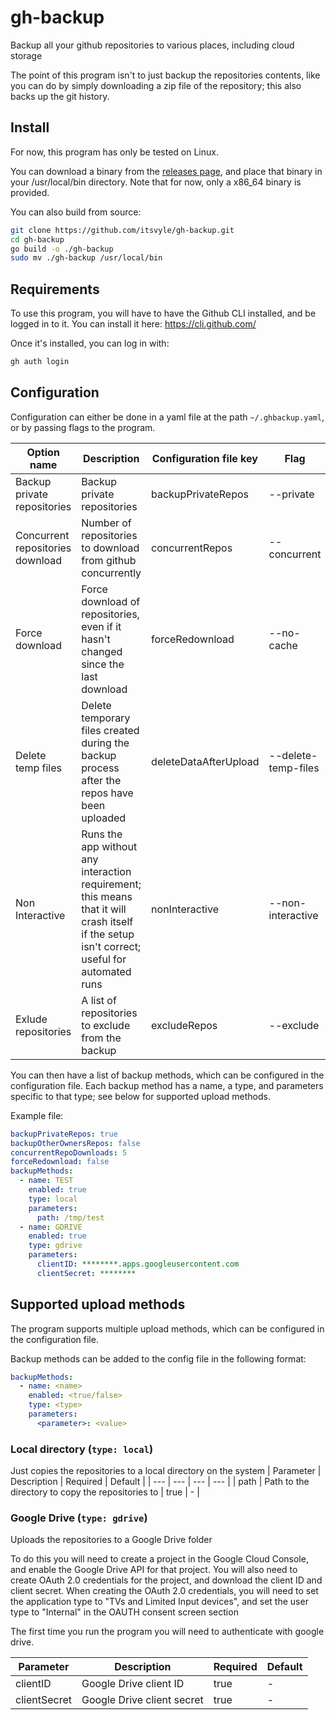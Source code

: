 # gh-backup
Backup all your github repositories to various places, including cloud storage

The point of this program isn't to just backup the repositories contents, like you can do by simply downloading a zip file of the repository; this also backs up the git history.

## Install
For now, this program has only be tested on Linux.

You can download a binary from the [releases page](https://github.com/itsvyle/gh-backup/releases), and place that binary in your /usr/local/bin directory. Note that for now, only a x86_64 binary is provided.

You can also build from source:
```bash
git clone https://github.com/itsvyle/gh-backup.git
cd gh-backup
go build -o ./gh-backup
sudo mv ./gh-backup /usr/local/bin
```

## Requirements
To use this program, you will have to have the Github CLI installed, and be logged in to it. You can install it here: https://cli.github.com/

Once it's installed, you can log in with:
```bash
gh auth login
```

## Configuration

Configuration can either be done in a yaml file at the path `~/.ghbackup.yaml`, or by passing flags to the program.

| Option name | Description | Configuration file key | Flag | Default | 
| --- | --- | --- | --- | --- |
| Backup private repositories | Backup private repositories | backupPrivateRepos | --private | true | 
| Concurrent repositories download | Number of repositories to download from github concurrently | concurrentRepos | --concurrent | 5 |
| Force download | Force download of repositories, even if it hasn't changed since the last download | forceRedownload | --no-cache | false |
| Delete temp files | Delete temporary files created during the backup process after the repos have been uploaded | deleteDataAfterUpload | --delete-temp-files | true |
| Non Interactive | Runs the app without any interaction requirement; this means that it will crash itself if the setup isn't correct; useful for automated runs | nonInteractive | --non-interactive | false |
| Exlude repositories | A list of repositories to exclude from the backup | excludeRepos | --exclude | - |

You can then have a list of backup methods, which can be configured in the configuration file. Each backup method has a name, a type, and parameters specific to that type; see below for supported upload methods.

Example file:
```yaml
backupPrivateRepos: true
backupOtherOwnersRepos: false
concurrentRepoDownloads: 5
forceRedownload: false
backupMethods:
  - name: TEST
    enabled: true
    type: local
    parameters:
      path: /tmp/test
  - name: GDRIVE
    enabled: true
    type: gdrive
    parameters:
      clientID: ********.apps.googleusercontent.com
      clientSecret: ********
```

## Supported upload methods
The program supports multiple upload methods, which can be configured in the configuration file.

Backup methods can be added to the config file in the following format:
```yaml
backupMethods:
  - name: <name>
    enabled: <true/false>
    type: <type>
    parameters:
      <parameter>: <value>
```

### Local directory (`type: local`)
Just copies the repositories to a local directory on the system
| Parameter | Description | Required | Default |
| --- | --- | --- | --- |
| path | Path to the directory to copy the repositories to | true | - |

### Google Drive (`type: gdrive`)
Uploads the repositories to a Google Drive folder

To do this you will need to create a project in the Google Cloud Console, and enable the Google Drive API for that project. You will also need to create OAuth 2.0 credentials for the project, and download the client ID and client secret.
When creating the OAuth 2.0 credentials, you will need to set the application type to "TVs and Limited Input devices", and set the user type to "Internal" in the OAUTH consent screen section

The first time you run the program you will need to authenticate with google drive.

| Parameter | Description | Required | Default |
| --- | --- | --- | --- |
| clientID | Google Drive client ID | true | - |
| clientSecret | Google Drive client secret | true | - |